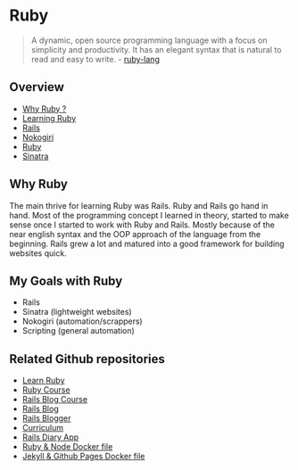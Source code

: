 # Ruby

> A dynamic, open source programming language with a focus on simplicity
> and productivity. It has an elegant syntax that is natural to read and
> easy to write. - [ruby-lang](https://www.ruby-lang.org/en/)

## Overview

- [Why Ruby ?](#why-ruby)
- [Learning Ruby](learning_ruby/README.md)
- [Rails](rails/README.md)
- [Nokogiri](nokogiri/README.md)
- [Ruby](ruby/README.md)
- [Sinatra](sinatra/README.md)

## Why Ruby

The main thrive for learning Ruby was Rails. Ruby and Rails go hand in hand.
Most of the programming concept I learned in theory, started to make sense once
I started to work with Ruby and Rails. Mostly because of the near english syntax
and the OOP approach of the language from the beginning. Rails grew a lot and
matured into a good framework for building websites quick.

## My Goals with Ruby

- Rails
- Sinatra (lightweight websites)
- Nokogiri (automation/scrappers)
- Scripting (general automation)

## Related Github repositories

- [Learn Ruby](https://github.com/alexanderluna/learn_ruby)
- [Ruby Course](https://github.com/alexanderluna/ruby_course)
- [Rails Blog Course](https://github.com/alexanderluna/rails_course)
- [Rails Blog](https://github.com/alexanderluna/rails-blog)
- [Rails Blogger](https://github.com/alexanderluna/rails-blogger)
- [Curriculum](https://github.com/alexanderluna/curriculum)
- [Rails Diary App](https://github.com/alexanderluna/diary-app)
- [Ruby & Node Docker file](https://github.com/alexanderluna/ruby-node)
- [Jekyll & Github Pages Docker file](https://github.com/alexanderluna/jekyll-github)
